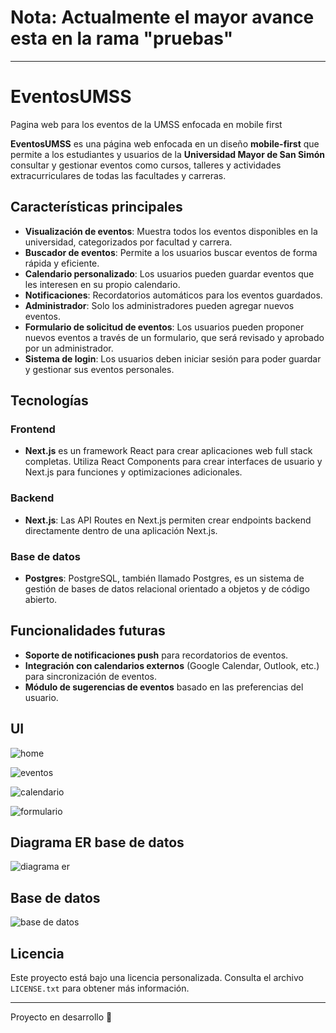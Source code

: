 # Nota: Actualmente el mayor avance esta en la rama "pruebas"  
-------------------------------------------------------------------------------------------------------------------------------------------------------
# EventosUMSS  
Pagina web para los eventos de la UMSS enfocada en mobile first

**EventosUMSS** es una página web enfocada en un diseño **mobile-first** que permite a los estudiantes y usuarios de la **Universidad Mayor de San Simón** consultar y gestionar eventos como cursos, talleres y actividades extracurriculares de todas las facultades y carreras.

## Características principales

- **Visualización de eventos**: Muestra todos los eventos disponibles en la universidad, categorizados por facultad y carrera.
- **Buscador de eventos**: Permite a los usuarios buscar eventos de forma rápida y eficiente.
- **Calendario personalizado**: Los usuarios pueden guardar eventos que les interesen en su propio calendario.
- **Notificaciones**: Recordatorios automáticos para los eventos guardados.
- **Administrador**: Solo los administradores pueden agregar nuevos eventos.
- **Formulario de solicitud de eventos**: Los usuarios pueden proponer nuevos eventos a través de un formulario, que será revisado y aprobado por un administrador.
- **Sistema de login**: Los usuarios deben iniciar sesión para poder guardar y gestionar sus eventos personales.

## Tecnologías

### Frontend
- **Next.js** es un framework React para crear aplicaciones web full stack completas. Utiliza React Components para crear interfaces de usuario y Next.js para funciones y optimizaciones adicionales.

### Backend
- **Next.js**: Las API Routes en Next.js permiten crear endpoints backend directamente dentro de una aplicación Next.js.

### Base de datos

- **Postgres**: PostgreSQL, también llamado Postgres, es un sistema de gestión de bases de datos relacional orientado a objetos y de código abierto.

## Funcionalidades futuras

- **Soporte de notificaciones push** para recordatorios de eventos.
- **Integración con calendarios externos** (Google Calendar, Outlook, etc.) para sincronización de eventos.
- **Módulo de sugerencias de eventos** basado en las preferencias del usuario.

## UI 

![home](https://github.com/user-attachments/assets/3d2d0338-5999-4d03-a7c1-8d712317b786)

![eventos](https://github.com/user-attachments/assets/bca96ec0-de2c-4d52-adb9-d559bd131f1f)

![calendario](https://github.com/user-attachments/assets/ef8168cb-f2f0-4907-9122-dfa980a2d39c)

![formulario](https://github.com/user-attachments/assets/0e5ded2d-a1c4-48a1-8a16-712346b564bf)

## Diagrama ER base de datos

![diagrama er](https://github.com/user-attachments/assets/5399aa71-e60e-4b3a-927f-afa9db1c8dd4)

## Base de datos

![base de datos](https://github.com/user-attachments/assets/5422c0b4-6dd6-483d-9357-3986a8bb4c80)

## Licencia

Este proyecto está bajo una licencia personalizada. Consulta el archivo `LICENSE.txt` para obtener más información.

---

Proyecto en desarrollo 🚧

